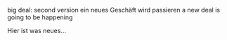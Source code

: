 ﻿big deal: second version ein neues Geschäft wird passieren a new deal is going to be happening

Hier ist was neues...
